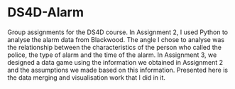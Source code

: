 # DS4D-Alarm
Group assignments for the DS4D course.</b>
In Assignment 2, I used Python to analyse the alarm data from Blackwood. The angle I chose to analyse was the relationship between the characteristics of the person who called the police, the type of alarm and the time of the alarm.</b>
In Assignment 3, we designed a data game using the information we obtained in Assignment 2 and the assumptions we made based on this information. Presented here is the data merging and visualisation work that I did in it.
